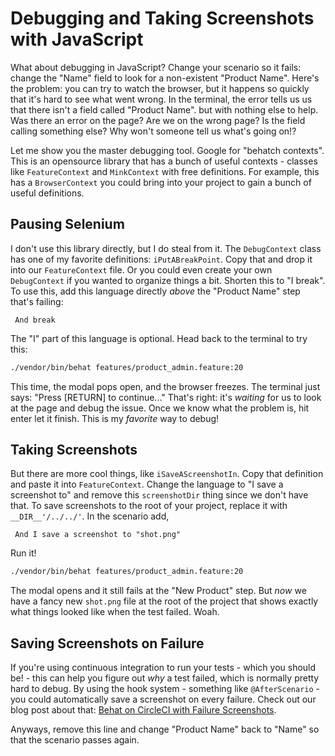 # Debugging and Taking Screenshots with JavaScript

What about debugging in JavaScript? Change your scenario so it fails: change the
"Name" field to look for a non-existent "Product Name". Here's the problem: you can
try to watch the browser, but it happens so quickly that it's hard to see what went
wrong. In the terminal, the error tells us us that there isn't a field called "Product Name".
but with nothing else to help. Was there an error on the page? Are we on the wrong
page? Is the field calling something else? Why won't someone tell us what's going on!?

Let me show you the master debugging tool. Google for "behatch contexts". This is
an opensource library that has a bunch of useful contexts - classes like `FeatureContext`
and `MinkContext` with free definitions. For example, this has a `BrowserContext`
you could bring into your project to gain a bunch of useful definitions.

## Pausing Selenium

I don't use this library directly, but I do steal from it. The `DebugContext` class
has one of my favorite definitions: `iPutABreakPoint`. Copy that and drop it into
our `FeatureContext` file. Or you could even create your own `DebugContext` if you
wanted to organize things a bit. Shorten this to "I break". To use this, add this
language directly *above* the "Product Name" step that's failing:

     And break

The "I" part of this language is optional. Head back to the terminal to try this:

```bash
./vendor/bin/behat features/product_admin.feature:20
```

This time, the modal pops open, and the browser freezes. The terminal just says:
"Press [RETURN] to continue..." That's right: it's *waiting* for us to look at the
page and debug the issue. Once we know what the problem is, hit enter let it finish.
This is my *favorite* way to debug!

## Taking Screenshots

But there are more cool things, like `iSaveAScreenshotIn`. Copy that definition and
paste it into `FeatureContext`. Change the language to "I save a screenshot to" and
remove this `screenshotDir` thing since we don't have that. To save screenshots to
the root of your project, replace it with `__DIR__'/../../'`. In the scenario add,

     And I save a screenshot to "shot.png"

Run it!

```bash
./vendor/bin/behat features/product_admin.feature:20
```

The modal opens and it still fails at the "New Product" step. But *now* we have a
fancy new `shot.png` file at the root of the project that shows exactly what things
looked like when the test failed. Woah.

## Saving Screenshots on Failure

If you're using continuous integration to run your tests - which you should be! - 
this can help you figure out *why* a test failed, which is normally pretty hard
to debug. By using the hook system - something like `@AfterScenario` -  you could
automatically save a screenshot on every failure. Check out our blog post about that:
[Behat on CircleCI with Failure Screenshots](/blog/circle-ci-behat-screenshots).

Anyways, remove this line and change "Product Name" back to "Name" so that the scenario
passes again.
